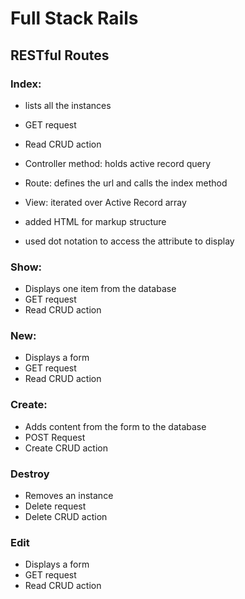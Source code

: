 # Full Stack Rails

## RESTful Routes
### Index:
  - lists all the instances 
  - GET request
  - Read CRUD action

- Controller method: holds active record query
- Route: defines the url and calls the index method
- View: iterated over Active Record array
- added HTML for markup structure
- used dot notation to access the attribute to display

### Show:
- Displays one item from the database
- GET request
- Read CRUD action


### New:
- Displays a form
- GET request
- Read CRUD action

### Create:
- Adds content from the form to the database
- POST Request
- Create CRUD action

### Destroy
- Removes an instance
- Delete request
- Delete CRUD action

### Edit
- Displays a form
- GET request
- Read CRUD action

